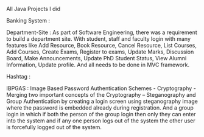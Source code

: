 All Java Projects I did


Banking System :


Department-Site : As part of Software Engineering, there was a requirement to build a department site. With student, staff and faculty login with many features like Add Resource, Book Resource, Cancel Resource, List Courses, Add Courses, Create Exams, Register to exams, Update Marks, Discussion Board, Make Announcements, Update PhD Student Status, View Alumni Information, Update profile. And all needs to be done in MVC framework.


Hashtag :


IBPGAS : Image Based Password Authentication Schemes - Cryptography - Merging two important concepts of the Cryptography – Steganography and Group Authentication by creating a login screen using steganography image where the password is embedded already during registration. And a group login in which if both the person of the group login then only they can enter into the system and if any one person logs out of the system the other user is forcefully logged out of the system.
